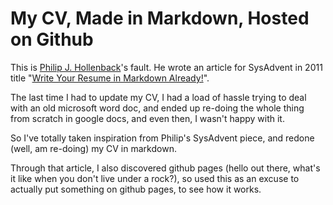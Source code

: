 # My CV, Made in Markdown, Hosted on Github

This is [Philip J. Hollenback](http://twitter.com/philiph)'s fault. He wrote an article for SysAdvent in 2011 title "[Write Your Resume in Markdown Already!](http://sysadvent.blogspot.com/2011/12/day-14-write-your-resume-in-markdown.html)".

The last time I had to update my CV, I had a load of hassle trying to deal with an old microsoft word doc, and ended up re-doing the whole thing from scratch in google docs, and even then, I wasn't happy with it.

So I've totally taken inspiration from Philip's SysAdvent piece, and redone (well, am re-doing) my CV in markdown.

Through that article, I also discovered github pages (hello out there, what's it like when you don't live under a rock?), so used this as an excuse to actually put something on github pages, to see how it works.

